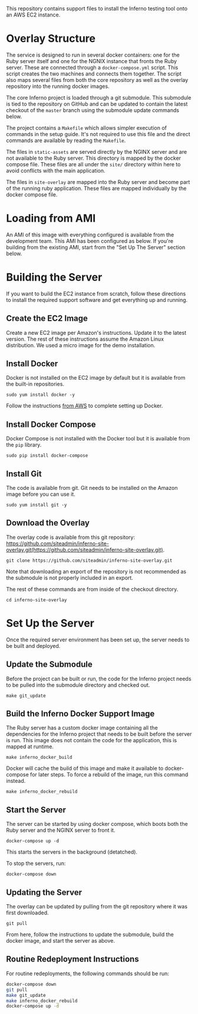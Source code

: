This repository contains support files to install the Inferno testing tool onto an AWS EC2 instance. 

# Overlay Structure

The service is designed to run in several docker containers: one for the Ruby server itself and one for the NGNIX instance that fronts the Ruby server. These are connected through a `docker-compose.yml` script. This script creates the two machines and connects them together. The script also maps several files from both the core repository as well as the overlay repository into the running docker images. 

The core Inferno project is loaded through a git submodule. This submodule is tied to the repository on GitHub and can be updated to contain the latest checkout of the `master` branch using the submodule update commands below.

The project contains a `Makefile` which allows simpler execution of commands in the setup guide. It's not required to use this file and the direct commands are available by reading the `Makefile`. 

The files in `static-assets` are served directly by the NGINX server and are not available to the Ruby server. This directory is mapped by the docker compose file. These files are all under the `site/` directory within here to avoid conflicts with the main application.

The files in `site-overlay` are mapped into the Ruby server and become part of the running ruby application. These files are mapped individually by the docker compose file.

# Loading from AMI

An AMI of this image with everything configured is available from the development team. This AMI has been configured as below. If you're building from the existing AMI, start from the "Set Up The Server" section below.

# Building the Server

If you want to build the EC2 instance from scratch, follow these directions to install the required support software and get everything up and running.

## Create the EC2 Image

Create a new EC2 image per Amazon's instructions. Update it to the latest version. The rest of these instructions assume the Amazon Linux distribution. We used a micro image for the demo installation.

## Install Docker

Docker is not installed on the EC2 image by default but it is available from the built-in repositories.

`sudo yum install docker -y`

Follow the instructions [from AWS](https://docs.aws.amazon.com/AmazonECS/latest/developerguide/docker-basics.html#install_docker) to complete setting up Docker.

## Install Docker Compose

Docker Compose is not installed with the Docker tool but it is available from the `pip` library.

`sudo pip install docker-compose`

## Install Git

The code is available from git. Git needs to be installed on the Amazon image before you can use it. 

`sudo yum install git -y`

## Download the Overlay

The overlay code is available from this git repository: https://github.com/siteadmin/inferno-site-overlay.git(https://github.com/siteadmin/inferno-site-overlay.git). 

`git clone https://github.com/siteadmin/inferno-site-overlay.git`

Note that downloading an export of the repository is not recommended as the submodule is not properly included in an export.

The rest of these commands are from inside of the checkout directory.

`cd inferno-site-overlay`

# Set Up the Server

Once the required server environment has been set up, the server needs to be built and deployed.

## Update the Submodule

Before the project can be built or run, the code for the Inferno project needs to be pulled into the submodule directory and checked out. 

`make git_update`

## Build the Inferno Docker Support Image

The Ruby server has a custom docker image containing all the dependencies for the Inferno project that needs to be built before the server is run. This image does not contain the code for the application, this is mapped at runtime.

`make inferno_docker_build`

Docker will cache the build of this image and make it available to docker-compose for later steps. To force a rebuild of the image, run this command instead.

`make inferno_docker_rebuild`

## Start the Server

The server can be started by using docker compose, which boots both the Ruby server and the NGINX server to front it. 

`docker-compose up -d`

This starts the servers in the background (detatched).

To stop the servers, run:

`docker-compose down`

## Updating the Server

The overlay can be updated by pulling from the git repository where it was first downloaded.

`git pull`

From here, follow the instructions to update the submodule, build the docker image, and start the server as above.

## Routine Redeployment Instructions

For routine redeployments, the following commands should be run:

```bash
docker-compose down
git pull
make git_update
make inferno_docker_rebuild
docker-compose up -d
```
